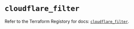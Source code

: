 # `cloudflare_filter`

Refer to the Terraform Registory for docs: [`cloudflare_filter`](https://registry.terraform.io/providers/cloudflare/cloudflare/4.8.0/docs/resources/filter).
